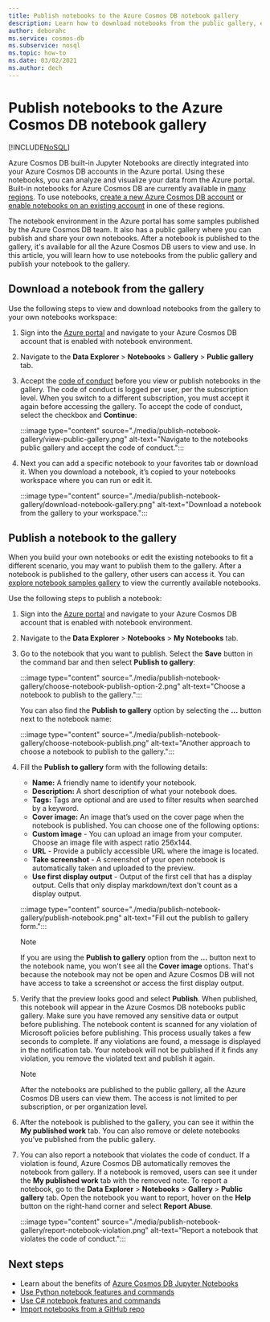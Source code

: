 ```yaml
---
title: Publish notebooks to the Azure Cosmos DB notebook gallery
description: Learn how to download notebooks from the public gallery, edit them, and publish your own notebooks to the gallery.
author: deborahc
ms.service: cosmos-db
ms.subservice: nosql
ms.topic: how-to
ms.date: 03/02/2021
ms.author: dech
---
```


# Publish notebooks to the Azure Cosmos DB notebook gallery
[!INCLUDE[NoSQL](../includes/appliesto-nosql.md)]

Azure Cosmos DB built-in Jupyter Notebooks are directly integrated into your Azure Cosmos DB accounts in the Azure portal. Using these notebooks, you can analyze and visualize your data from the Azure portal. Built-in notebooks for Azure Cosmos DB are currently available in [many regions](https://azure.microsoft.com/global-infrastructure/services/?products=cosmos-db&regions=all). To use notebooks, [create a new Azure Cosmos DB account](create-cosmosdb-resources-portal.md) or [enable notebooks on an existing account](enable-notebooks.md) in one of these regions.

The notebook environment in the Azure portal has some samples published by the Azure Cosmos DB team. It also has a public gallery where you can publish and share your own notebooks. After a notebook is published to the gallery, it's available for all the Azure Cosmos DB users to view and use. In this article, you will learn how to use notebooks from the public gallery and publish your notebook to the gallery.

## Download a notebook from the gallery

Use the following steps to view and download notebooks from the gallery to your own notebooks workspace:

1. Sign into the [Azure portal](https://portal.azure.com/) and navigate to your Azure Cosmos DB account that is enabled with notebook environment.

1. Navigate to the **Data Explorer** > **Notebooks** > **Gallery** > **Public gallery** tab.

1. Accept the [code of conduct](https://azure.microsoft.com/support/legal/cosmos-db-public-gallery-code-of-conduct/)  before you view or publish notebooks in the gallery. The code of conduct is logged per user, per the subscription level. When you switch to a different subscription, you must accept it again before accessing the gallery. To accept the code of conduct, select the checkbox and **Continue**:

   :::image type="content" source="./media/publish-notebook-gallery/view-public-gallery.png" alt-text="Navigate to the notebooks public gallery and accept the code of conduct.":::

1. Next you can add a specific notebook to your favorites tab or download it. When you download a notebook, it’s copied to your notebooks workspace where you can run or edit it.

   :::image type="content" source="./media/publish-notebook-gallery/download-notebook-gallery.png" alt-text="Download a notebook from the gallery to your workspace.":::

## Publish a notebook to the gallery

When you build your own notebooks or edit the existing notebooks to fit a different scenario, you may want to publish them to the gallery. After a notebook is published to the gallery, other users can access it. You can [explore notebook samples gallery](https://cosmos.azure.com/gallery.html) to view the currently available notebooks.

Use the following steps to publish a notebook:

1. Sign into the [Azure portal](https://portal.azure.com/) and navigate to your Azure Cosmos DB account that is enabled with notebook environment.

1. Navigate to the **Data Explorer** > **Notebooks** > **My Notebooks** tab.

1. Go to the notebook that you want to publish. Select the **Save** button in the command bar and then select **Publish to gallery**:

   :::image type="content" source="./media/publish-notebook-gallery/choose-notebook-publish-option-2.png" alt-text="Choose a notebook to publish to the gallery.":::

   You can also find the **Publish to gallery** option by selecting the **…** button next to the notebook name:

   :::image type="content" source="./media/publish-notebook-gallery/choose-notebook-publish.png" alt-text="Another approach to choose a notebook to publish to the gallery.":::

1. Fill the **Publish to gallery** form with the following details:

   * **Name:** A friendly name to identify your notebook.
   * **Description:**  A short description of what your notebook does.
   * **Tags:** Tags are optional and are used to filter results when searched by a keyword.
   * **Cover image:** An image that’s used on the cover page when the notebook is published. You can choose one of the following options:
   * **Custom image** - You can upload an image from your computer. Choose an image file with aspect ratio 256x144.
   * **URL** - Provide a publicly accessible URL where the image is located.
   * **Take screenshot** - A screenshot of your open notebook is automatically taken and uploaded to the preview.
   * **Use first display output** - Output of the first cell that has a display output. Cells that only display markdown/text don't count as a display output.

   :::image type="content" source="./media/publish-notebook-gallery/publish-notebook.png" alt-text="Fill out the publish to gallery form.":::

   > [!NOTE]
   > If you are using the **Publish to gallery** option from the **…** button next to the notebook name, you won't see all the **Cover image** options. That's because the notebook may not be open and Azure Cosmos DB will not have access to take a screenshot or access the first display output.

1. Verify that the preview looks good and select **Publish**. When published, this notebook will appear in the Azure Cosmos DB notebooks public gallery. Make sure you have removed any sensitive data or output before publishing. The notebook content is scanned for any violation of Microsoft policies before publishing. This process usually takes a few seconds to complete. If any violations are found, a message is displayed in the notification tab. Your notebook will not be published if it finds any violation, you remove the violated text and publish it again.

   > [!NOTE]
   > After the notebooks are published to the public gallery, all the Azure Cosmos DB users can view them. The access is not limited to per subscription, or per organization level.

1. After the notebook is published to the gallery, you can see it within the **My published work** tab. You can also remove or delete notebooks you’ve published from the public gallery.

1. You can also report a notebook that violates the code of conduct. If a violation is found, Azure Cosmos DB automatically removes the notebook from gallery. If a notebook is removed, users can see it under the **My published work** tab with the removed note. To report a notebook, go to the **Data Explorer** > **Notebooks** > **Gallery** > **Public gallery** tab. Open the notebook you want to report, hover on the **Help** button on the right-hand corner and select **Report Abuse**.

   :::image type="content" source="./media/publish-notebook-gallery/report-notebook-violation.png" alt-text="Report a notebook that violates the code of conduct.":::

## Next steps

* Learn about the benefits of [Azure Cosmos DB Jupyter Notebooks](../jupyter-notebooks)
* [Use Python notebook features and commands](use-python-notebook-features-and-commands.md)
* [Use C# notebook features and commands](use-csharp-notebook-features-and-commands.md)
* [Import notebooks from a GitHub repo](import-github-notebooks.md)
